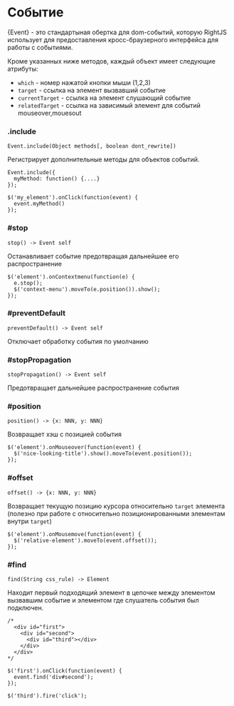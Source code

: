 # Событие

{Event} - это стандартыная обертка для dom-событий, которую RightJS использует
для предоставления кросс-браузерного интерфейса для работы с событиями.

Кроме указанных ниже методов, каждый объект имеет следующие атрибуты:

* `which` - номер нажатой кнопки мыши (1,2,3)
* `target` - ссылка на элемент вызвавший событие
* `currentTarget` - ссылка на элемент слушающий событие
* `relatedTarget` - ссылка на зависимый элемент для событий mouseover,mouesout

### .include

    Event.include(Object methods[, boolean dont_rewrite])

Регистрирует дополнительные методы для объектов событий.

    Event.include({
      myMethod: function() {....}
    });

    $('my_element').onClick(function(event) {
      event.myMethod()
    });

### #stop

    stop() -> Event self

Останавливает событие предотвращая дальнейшее его распространение

    $('element').onContextmenu(function(e) {
      e.stop();
      $('context-menu').moveTo(e.position()).show();
    });


### #preventDefault

    preventDefault() -> Event self

Отключает обработку события по умолчанию


### #stopPropagation

    stopPropagation() -> Event self

Предотвращает дальнейшее распространение события


### #position

    position() -> {x: NNN, y: NNN}

Возвращает хэш с позицией события

    $('element').onMouseover(function(event) {
      $('nice-looking-title').show().moveTo(event.position());
    });


### #offset

    offset() -> {x: NNN, y: NNN}

Возвращает текущую позицию курсора относительно `target` элемента (полезно
при работе с относительно позиционированными элементам внутри `target`)

    $('element').onMousemove(function(event) {
      $('relative-element').moveTo(event.offset());
    });


### #find

    find(String css_rule) -> Element

Находит первый подходящий элемент в цепочке между элементом вызвавшим событие
и элементом где слушатель события был подключен.

    /*
      <div id="first">
        <div id="second">
          <div id="third"></div>
        </div>
      </div>
    */

    $('first').onClick(function(event) {
      event.find('div#second');
    });

    $('third').fire('click');



